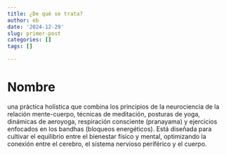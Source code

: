 ```yaml
---
title: ¿De qué se trata?
author: eb
date: '2024-12-29'
slug: primer-post
categories: []
tags: []

---
```

# Nombre  
una práctica holística que combina los principios de la neurociencia de la relación mente-cuerpo, técnicas de meditación, posturas de yoga, dinámicas de aeroyoga, respiración consciente (pranayama) y ejercicios enfocados en los bandhas (bloqueos energéticos). Está diseñada para cultivar el equilibrio entre el bienestar físico y mental, optimizando la conexión entre el cerebro, el sistema nervioso periférico y el cuerpo.  

